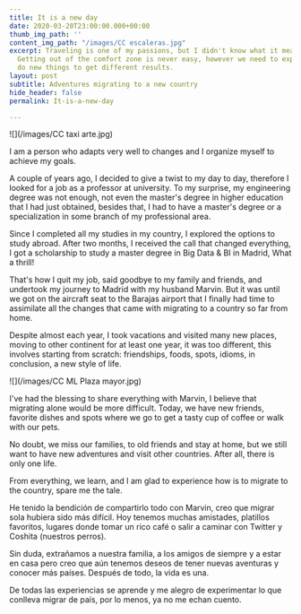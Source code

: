 ```yaml
---
title: It is a new day
date: 2020-03-20T23:00:00.000+00:00
thumb_img_path: ''
content_img_path: "/images/CC escaleras.jpg"
excerpt: Traveling is one of my passions, but I didn't know what it means to be foreign.
  Getting out of the comfort zone is never easy, however we need to experiment and
  do new things to get different results.
layout: post
subtitle: Adventures migrating to a new country
hide_header: false
permalink: It-is-a-new-day

---
```

![](/images/CC taxi arte.jpg)

I am a person who adapts very well to changes and I organize myself to achieve my goals.

A couple of years ago, I decided to give a twist to my day to day, therefore I looked for a job as a professor at university. To my surprise, my engineering degree was not enough, not even the master's degree in higher education that I had just obtained, besides that, I had to have a master's degree or a specialization in some branch of my professional area.

Since I completed all my studies in my country, I explored the options to study abroad. After two months, I received the call that changed everything, I got a scholarship to study a master degree in Big Data & BI in Madrid, What a thrill!

That's how I quit my job, said goodbye to my family and friends, and undertook my journey to Madrid with my husband Marvin. But it was until we got on the aircraft seat to the Barajas airport that I finally had time to assimilate all the changes that came with migrating to a country so far from home.

Despite almost each year, I took vacations and visited many new places, moving to other continent for at least one year, it was too different, this involves starting from scratch: friendships, foods, spots, idioms, in conclusion, a new style of life.

![](/images/CC ML Plaza mayor.jpg)

I've had the blessing to share everything with Marvin, I believe that migrating alone would be more difficult. Today, we have new friends, favorite dishes and spots where we go to get a tasty cup of coffee or walk with our pets.

No doubt, we miss our families, to old friends and stay at home, but we still want to have new adventures and visit other countries. After all, there is only one life.

From everything, we learn, and I am glad to experience how is to migrate to the country, spare me the tale.

He tenido la bendición de compartirlo todo con Marvin, creo que migrar sola hubiera sido más difícil. Hoy tenemos muchas amistades, platillos favoritos, lugares donde tomar un rico café o salir a caminar con Twitter y Coshita (nuestros perros).

Sin duda, extrañamos a nuestra familia, a los amigos de siempre y a estar en casa pero creo que aún tenemos deseos de tener nuevas aventuras y conocer más países. Después de todo, la vida es una.

De todas las experiencias se aprende y me alegro de experimentar lo que conlleva migrar de país, por lo menos, ya no me echan cuento.